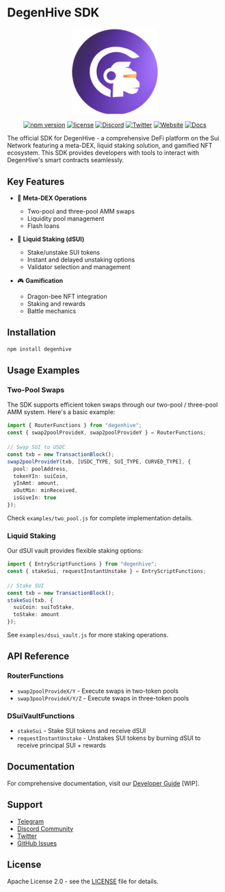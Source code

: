 # DegenHive SDK

<p align="center">
  <img src="assets/logo.png" alt="DegenHive Logo" width="200"/>
</p>

<p align="center">
  <a href="https://www.npmjs.com/package/degenhive-ai"><img src="https://img.shields.io/npm/v/degenhive-ai" alt="npm version"></a>
  <a href="https://github.com/degenhive/degenhive_sdk/blob/main/LICENSE"><img src="https://img.shields.io/npm/l/degenhive" alt="license"></a>
  <a href="https://discord.gg/ujjNCJFYch"><img src="https://img.shields.io/discord/123456789?style=flat-square&color=7289da&label=discord" alt="Discord"></a>
  <a href="https://twitter.com/DegenHive"><img src="https://img.shields.io/twitter/follow/DegenHive?style=flat-square&color=1da1f2&label=twitter" alt="Twitter"></a>
  <a href="https://www.degenhive.ai"><img src="https://img.shields.io/badge/website-degenhive.ai-blue?style=flat-square" alt="Website"></a>
  <a href="https://guide.degenhive.ai"><img src="https://img.shields.io/badge/docs-latest-brightgreen?style=flat-square" alt="Docs"></a>  
</p>

The official SDK for DegenHive - a comprehensive DeFi platform on the Sui Network featuring a meta-DEX, liquid staking solution, and gamified NFT ecosystem. This SDK provides developers with tools to interact with DegenHive's smart contracts seamlessly.

## Key Features

- 🔄 **Meta-DEX Operations**
  - Two-pool and three-pool AMM swaps
  - Liquidity pool management
  - Flash loans
  
- 🏦 **Liquid Staking (dSUI)**
  - Stake/unstake SUI tokens
  - Instant and delayed unstaking options
  - Validator selection and management
  
- 🎮 **Gamification**
  - Dragon-bee NFT integration
  - Staking and rewards
  - Battle mechanics

## Installation

```bash
npm install degenhive
```


## Usage Examples

### Two-Pool Swaps
The SDK supports efficient token swaps through our two-pool / three-pool AMM system. Here's a basic example:

```typescript
import { RouterFunctions } from "degenhive";
const { swap2poolProvideX, swap2poolProvideY } = RouterFunctions;

// Swap SUI to USDC
const txb = new TransactionBlock();
swap2poolProvideY(txb, [USDC_TYPE, SUI_TYPE, CURVED_TYPE], {
  pool: poolAddress,
  tokenYIn: suiCoin,
  yInAmt: amount,
  xOutMin: minReceived,
  isGiveIn: true
});
```

Check `examples/two_pool.js` for complete implementation details.

### Liquid Staking
Our dSUI vault provides flexible staking options:

```typescript
import { EntryScriptFunctions } from "degenhive";
const { stakeSui, requestInstantUnstake } = EntryScriptFunctions;

// Stake SUI
const txb = new TransactionBlock();
stakeSui(txb, {
  suiCoin: suiToStake,
  toStake: amount
});
```

See `examples/dsui_vault.js` for more staking operations.

## API Reference

### RouterFunctions
- `swap2poolProvideX/Y` - Execute swaps in two-token pools
- `swap3poolProvideX/Y/Z` - Execute swaps in three-token pools

### DSuiVaultFunctions
- `stakeSui` - Stake SUI tokens and receive dSUI
- `requestInstantUnstake` - Unstakes SUI tokens by burning dSUI to receive principal SUI + rewards

## Documentation

For comprehensive documentation, visit our [Developer Guide](https://guide.degenhive.ai) [WIP].

## Support


- [Telegram](https://tg.degenhive.ai/)
- [Discord Community](https://discord.gg/3KXDgm3FKW)
- [Twitter](https://x.com/DegenHive)
- [GitHub Issues](https://github.com/degenhive/degenhive_sdk/issues)

## License

Apache License 2.0 - see the [LICENSE](LICENSE) file for details.
